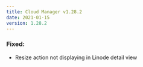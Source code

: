 ```yaml
---
title: Cloud Manager v1.28.2
date: 2021-01-15
version: 1.28.2
---
```


### Fixed:

- Resize action not displaying in Linode detail view
